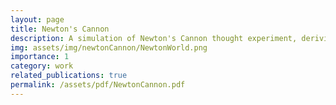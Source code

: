 ```yaml
---
layout: page
title: Newton's Cannon
description: A simulation of Newton's Cannon thought experiment, deriving equations of motion from Hamilton's Equations. Simulink used to solve the four first-order diff. eqs. and MATLAB script used to animate trajectory of the projectile.
img: assets/img/newtonCannon/NewtonWorld.png
importance: 1
category: work
related_publications: true
permalink: /assets/pdf/NewtonCannon.pdf
---
```


